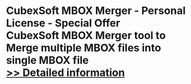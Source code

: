 # CubexSoft MBOX Merger - Personal License - Special Offer<br />CubexSoft MBOX Merger tool to Merge multiple MBOX files into single MBOX file<br />[>> Detailed information](https://secure.shareit.com/shareit/product.html?productid=300799812&affiliateid=200057808)